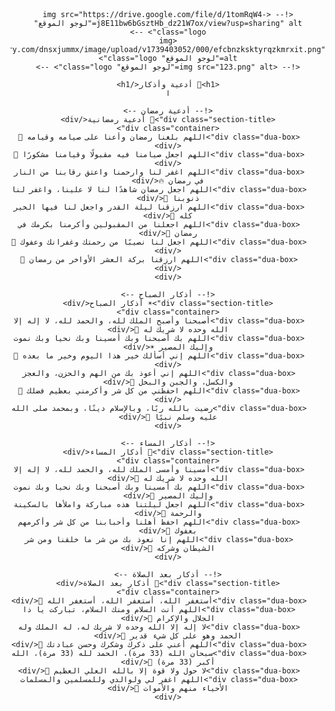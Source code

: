 <!DOCTYPE html>
<html lang="ar">
<head>
    <meta charset="UTF-8">
    <meta name="viewport" content="width=device-width, initial-scale=1.0">
    <title>أدعية وأذكار</title>
    <style>
        body {
            font-family: Arial, sans-serif;
            direction: rtl;
            text-align: center;
            background-image: url("https://res.cloudinary.com/dnsxjummx/image/upload/v1739403053/000/wprdgdh6lzoai0wyk4iy.png");
            /* background-image: url('777.png'); */
            background-size: cover;
            background-position: center;
            margin: 0;
            padding: 20px;
            position: relative;
        }
        .logo {
            position: absolute;
            top: 10px;
            left: 10px;
            width: 50px;
        }
        h1 {
            color: white;
            background: rgba(0, 0, 0, 0.5);
            display: inline-block;
            padding: 10px 20px;
            border-radius: 10px;
            font-size: 1.8em;
        }
        .container {
            display: grid;
            grid-template-columns: repeat(auto-fit, minmax(150px, 1fr));
            gap: 15px;
            max-width: 95%;
            margin: auto;
        }
        .dua-box {
            background: rgba(255, 255, 255, 0.9);
            padding: 15px;
            border-radius: 10px;
            box-shadow: 0 4px 6px rgba(0, 0, 0, 0.1);
            transition: transform 0.2s, box-shadow 0.2s, font-size 0.3s, background 0.3s;
            cursor: pointer;
            font-size: 1em;
        }
        .dua-box:hover {
            transform: translateY(-5px);
            box-shadow: 0 6px 12px rgba(0, 0, 0, 0.2);
        }
        .dua-box:active {
            transform: scale(1.1);
            font-size: 1.3em;
            background: rgba(255, 255, 200, 0.9);
        }
        .section-title {
            font-size: 1.3em;
            margin-top: 20px;
            color: white;
            background: rgba(0, 123, 255, 0.8);
            display: inline-block;
            padding: 8px 15px;
            border-radius: 5px;
            font-weight: bold;
        }
    </style>
</head>
<body>

    <!-- <img src="https://drive.google.com/file/d/1tomRqW4-j8E11bw6bGsztHb_dz21W7ox/view?usp=sharing" alt="لوجو الموقع" class="logo"> -->
    <img src="https://res.cloudinary.com/dnsxjummx/image/upload/v1739403052/000/efcbnzksktyrqzkmrxit.png" alt="لوجو الموقع" class="logo">
    <!-- <img src="123.png" alt="لوجو الموقع" class="logo"> -->

    <h1>📖 أدعية وأذكار</h1>
    ا

    <!-- أدعية رمضان -->
    <div class="section-title">🌙 أدعية رمضانية</div>
    <div class="container">
        <div class="dua-box">اللهم بلغنا رمضان وأعنا على صيامه وقيامه 🤲</div>
        <div class="dua-box">اللهم اجعل صيامنا فيه مقبولًا وقيامنا مشكورًا 🌙</div>
        <div class="dua-box">اللهم اغفر لنا وارحمنا واعتق رقابنا من النار في رمضان 🔥</div>
        <div class="dua-box">اللهم اجعل رمضان شاهدًا لنا لا علينا، واغفر لنا ذنوبنا 🌸</div>
        <div class="dua-box">اللهم ارزقنا ليلة القدر واجعل لنا فيها الخير كله 💫</div>
        <div class="dua-box">اللهم اجعلنا من المقبولين وأكرمنا بكرمك في رمضان 🤍</div>
        <div class="dua-box">اللهم اجعل لنا نصيبًا من رحمتك وغفرانك وعفوك 🙏</div>
        <div class="dua-box">اللهم ارزقنا بركة العشر الأواخر من رمضان 🤲</div>
    </div>

    <!-- أذكار الصباح -->
    <div class="section-title">☀ أذكار الصباح</div>
    <div class="container">
        <div class="dua-box">أصبحنا وأصبح الملك لله، والحمد لله، لا إله إلا الله وحده لا شريك له 🤲</div>
        <div class="dua-box">اللهم بك أصبحنا وبك أمسينا وبك نحيا وبك نموت وإليك المصير ☀</div>
        <div class="dua-box">اللهم إني أسألك خير هذا اليوم وخير ما بعده 🌿</div>
        <div class="dua-box">اللهم إني أعوذ بك من الهم والحزن، والعجز والكسل، والجبن والبخل 🙏</div>
        <div class="dua-box">اللهم احفظني من كل شر وأكرمني بعظيم فضلك 🤲</div>
        <div class="dua-box">رضيت بالله ربًا، وبالإسلام دينًا، وبمحمد صلى الله عليه وسلم نبيًا 🤍</div>
    </div>

    <!-- أذكار المساء -->
    <div class="section-title">🌙 أذكار المساء</div>
    <div class="container">
        <div class="dua-box">أمسينا وأمسى الملك لله، والحمد لله، لا إله إلا الله وحده لا شريك له 🤲</div>
        <div class="dua-box">اللهم بك أمسينا وبك أصبحنا وبك نحيا وبك نموت وإليك المصير 🌙</div>
        <div class="dua-box">اللهم اجعل ليلتنا هذه مباركة واملأها بالسكينة والرحمة 🤍</div>
        <div class="dua-box">اللهم احفظ أهلنا وأحبابنا من كل شر وأكرمهم بعفوك 🤲</div>
        <div class="dua-box">اللهم إنا نعوذ بك من شر ما خلقنا ومن شر الشيطان وشركه 🙏</div>
    </div>

    <!-- أذكار بعد الصلاة -->
    <div class="section-title">🕌 أذكار بعد الصلاة</div>
    <div class="container">
        <div class="dua-box">أستغفر الله، أستغفر الله، أستغفر الله 🤲</div>
        <div class="dua-box">اللهم أنت السلام ومنك السلام، تباركت يا ذا الجلال والإكرام 🕋</div>
        <div class="dua-box">لا إله إلا الله وحده لا شريك له، له الملك وله الحمد وهو على كل شيء قدير 🌿</div>
        <div class="dua-box">اللهم أعني على ذكرك وشكرك وحسن عبادتك 🙏</div>
        <div class="dua-box">سبحان الله (33 مرة)، الحمد لله (33 مرة)، الله أكبر (33 مرة) 💫</div>
        <div class="dua-box">لا حول ولا قوة إلا بالله العلي العظيم 🤍</div>
        <div class="dua-box">اللهم اغفر لي ولوالدي وللمسلمين والمسلمات الأحياء منهم والأموات 🤲</div>
    </div>

</body>
</html>
